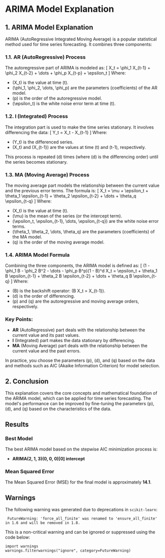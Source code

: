 # ARIMA Model Explanation

## 1. ARIMA Model Explanation

ARIMA (AutoRegressive Integrated Moving Average) is a popular statistical method used for time series forecasting. It combines three components:

### 1.1. AR (AutoRegressive) Process
The autoregressive part of ARIMA is modeled as:
\[
X_t = \phi_1 X_{t-1} + \phi_2 X_{t-2} + \dots + \phi_p X_{t-p} + \epsilon_t
\]
Where:
- \(X_t\) is the value at time \(t\).
- \(\phi_1, \phi_2, \dots, \phi_p\) are the parameters (coefficients) of the AR model.
- \(p\) is the order of the autoregressive model.
- \(\epsilon_t\) is the white noise error term at time \(t\).

### 1.2. I (Integrated) Process
The integration part is used to make the time series stationary. It involves differencing the data:
\[
Y_t = X_t - X_{t-1}
\]
Where:
- \(Y_t\) is the differenced series.
- \(X_t\) and \(X_{t-1}\) are the values at time \(t\) and \(t-1\), respectively.

This process is repeated \(d\) times (where \(d\) is the differencing order) until the series becomes stationary.

### 1.3. MA (Moving Average) Process
The moving average part models the relationship between the current value and the previous error terms. The formula is:
\[
X_t = \mu + \epsilon_t + \theta_1 \epsilon_{t-1} + \theta_2 \epsilon_{t-2} + \dots + \theta_q \epsilon_{t-q}
\]
Where:
- \(X_t\) is the value at time \(t\).
- \(\mu\) is the mean of the series (or the intercept term).
- \(\epsilon_t, \epsilon_{t-1}, \dots, \epsilon_{t-q}\) are the white noise error terms.
- \(\theta_1, \theta_2, \dots, \theta_q\) are the parameters (coefficients) of the MA model.
- \(q\) is the order of the moving average model.

### 1.4. ARIMA Model Formula
Combining the three components, the ARIMA model is defined as:
\[
(1 - \phi_1 B - \phi_2 B^2 - \dots - \phi_p B^p)(1 - B)^d X_t = \epsilon_t + \theta_1 B \epsilon_{t-1} + \theta_2 B \epsilon_{t-2} + \dots + \theta_q B \epsilon_{t-q}
\]
Where:
- \(B\) is the backshift operator: \(B X_t = X_{t-1}\).
- \(d\) is the order of differencing.
- \(p\) and \(q\) are the autoregressive and moving average orders, respectively.

### Key Points:
- **AR** (AutoRegressive) part deals with the relationship between the current value and its past values.
- **I** (Integrated) part makes the data stationary by differencing.
- **MA** (Moving Average) part deals with the relationship between the current value and the past errors.

In practice, you choose the parameters \(p\), \(d\), and \(q\) based on the data and methods such as AIC (Akaike Information Criterion) for model selection.

## 2. Conclusion

This explanation covers the core concepts and mathematical foundation of the ARIMA model, which can be applied for time series forecasting. The model's performance can be improved by fine-tuning the parameters \(p\), \(d\), and \(q\) based on the characteristics of the data.

## Results
### Best Model
The best ARIMA model based on the stepwise AIC minimization process is:
- **ARIMA(2, 1, 3)(0, 0, 0)[0] intercept**

### Mean Squared Error
The Mean Squared Error (MSE) for the final model is approximately **14.1**.

## Warnings
The following warning was generated due to deprecations in `scikit-learn`:

```
 FutureWarning: 'force_all_finite' was renamed to 'ensure_all_finite' in 1.6 and will be removed in 1.8.
```
This is a non-critical warning and can be ignored or suppressed using the code below:
```
import warnings
warnings.filterwarnings("ignore", category=FutureWarning)
```

